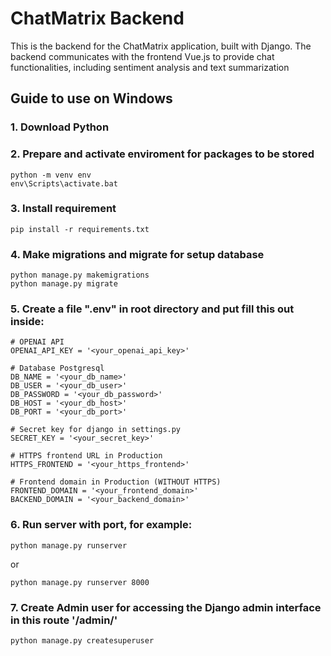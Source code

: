 # ChatMatrix Backend

This is the backend for the ChatMatrix application, built with Django. The backend communicates with the frontend Vue.js to provide chat functionalities, including sentiment analysis and text summarization

## Guide to use on Windows

### 1. Download Python

### 2. Prepare and activate enviroment for packages to be stored
```
python -m venv env
env\Scripts\activate.bat
```
### 3. Install requirement
```
pip install -r requirements.txt
``` 
### 4. Make migrations and migrate for setup database
```
python manage.py makemigrations
python manage.py migrate
```
### 5. Create a file ".env" in root directory and put fill this out inside:
```
# OPENAI API
OPENAI_API_KEY = '<your_openai_api_key>'

# Database Postgresql
DB_NAME = '<your_db_name>'
DB_USER = '<your_db_user>'
DB_PASSWORD = '<your_db_password>'
DB_HOST = '<your_db_host>'
DB_PORT = '<your_db_port>'

# Secret key for django in settings.py
SECRET_KEY = '<your_secret_key>'

# HTTPS frontend URL in Production
HTTPS_FRONTEND = '<your_https_frontend>'

# Frontend domain in Production (WITHOUT HTTPS)
FRONTEND_DOMAIN = '<your_frontend_domain>'
BACKEND_DOMAIN = '<your_backend_domain>'
```	

### 6. Run server with port, for example:
```
python manage.py runserver
```
or
```
python manage.py runserver 8000
```

### 7. Create Admin user for accessing the Django admin interface in this route '/admin/'
```
python manage.py createsuperuser
```
